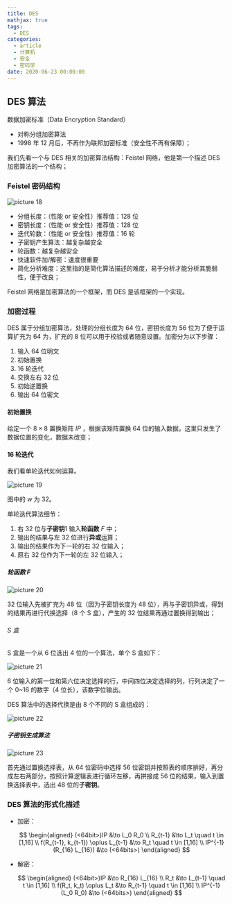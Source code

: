```yaml
---
title: DES
mathjax: true
tags:
  - DES
categories:
  - article
  - 计算机
  - 安全
  - 密码学
date: 2020-06-23 00:00:00
---
```


## DES 算法

数据加密标准（Data Encryption Standard）

- 对称分组加密算法
- 1998 年 12 月后，不再作为联邦加密标准（安全性不再有保障）；

我们先看一个与 DES 相关的加密算法结构：Feistel 网络，他是第一个描述 DES 加密算法的一个结构；

### Feistel 密码结构

![picture 18](../../../assets/%E5%AF%86%E7%A0%81%E5%AD%A6/DES/0d9a19a91754e1402017955be2a933e8a99ffa5a4d1029cc30ce1e20109f4f44.png)

- 分组长度：（性能 or 安全性）推荐值：128 位
- 密钥长度：（性能 or 安全性）推荐值：128 位
- 迭代轮数：（性能 or 安全性）推荐值：16 轮
- 子密钥产生算法：越复杂越安全
- 轮函数：越复杂越安全
- 快速软件加/解密：速度很重要
- 简化分析难度：这里指的是简化算法描述的难度，易于分析才能分析其脆弱性，便于改良；

Feistel 网络是加密算法的一个框架，而 DES 是该框架的一个实现。

### 加密过程

DES 属于分组加密算法，处理的分组长度为 64 位，密钥长度为 56 位为了便于运算扩充为 64 为，扩充的 8 位可以用于校验或者随意设置。加密分为以下步骤：

1. 输入 64 位明文
2. 初始置换
3. 16 轮迭代
4. 交换左右 32 位
5. 初始逆置换
6. 输出 64 位密文

#### 初始置换

给定一个 $8 \times 8$ 置换矩阵 $IP$ ，根据该矩阵置换 64 位的输入数据，这里只发生了数据位置的变化，数据未改变；

#### 16 轮迭代

我们看单轮迭代如何运算。

![picture 19](../../../assets/%E5%AF%86%E7%A0%81%E5%AD%A6/DES/89a7683a4ee52d60a72fa277a5ff08a82a7b27c2595f118364eeebffbb81fd76.png)

图中的 $w$ 为 32。

单轮迭代算法细节：

1. 右 32 位与**子密钥**1 输入**轮函数** $F$ 中；
2. 输出的结果与左 32 位进行**异或**运算；
3. 输出的结果作为下一轮的右 32 位输入；
4. 原右 32 位作为下一轮的左 32 位输入；

##### 轮函数 $F$

![picture 20](../../../assets/%E5%AF%86%E7%A0%81%E5%AD%A6/DES/c1b354263132167202b19e2ae70dd089b9a84db2f60d37d72d51d2c83dc6ce04.png)

32 位输入先被扩充为 48 位（因为子密钥长度为 48 位），再与子密钥异或，得到的结果再进行代换选择（8 个 S 盒），产生的 32 位结果再通过置换得到输出；

###### S 盒

S 盒是一个从 6 位选出 4 位的一个算法，单个 S 盒如下：

![picture 21](../../../assets/%E5%AF%86%E7%A0%81%E5%AD%A6/DES/f62c043f0c0e43f529b4cd63f9d741dd0d78b622ddb4da13e5e888d4d8aa6422.png)

6 位输入的第一位和第六位决定选择的行，中间四位决定选择的列，行列决定了一个 0~16 的数字（4 位长），该数字位输出。

DES 算法中的选择代换是由 8 个不同的 S 盒组成的：

![picture 22](../../../assets/%E5%AF%86%E7%A0%81%E5%AD%A6/DES/01bdec2805bb2817ece7628932abc4aec195638b00b080af71825fb9599cff08.png)

##### 子密钥生成算法

![picture 23](../../../assets/%E5%AF%86%E7%A0%81%E5%AD%A6/DES/9369c6a09b83d5ed255c61f9f87ad12f9f4c93b2041f8fb98c2de9b601136b7f.png)

首先通过置换选择表，从 64 位密码中选择 56 位密钥并按照表的顺序排好，再分成左右两部分，按照计算逻辑表进行循环左移，再拼接成 56 位的结果，输入到置换选择表中，选出 48 位的**子密钥**。

### DES 算法的形式化描述

- 加密：

  $$
  \begin{aligned}
  (<64bit>)IP &\to L_0 R_0 \\
  R_{t-1} &\to L_t \quad t \in [1,16] \\
  f(R_{t-1}, k_{t-1}) \oplus L_{t-1} &\to R_t \quad t \in [1,16] \\
  IP^{-1}(R_{16} L_{16}) &\to (<64bits>)
  \end{aligned}
  $$

- 解密：

  $$
  \begin{aligned}
  (<64bit>)IP &\to R_{16} L_{16} \\
  R_t &\to L_{t-1} \quad t \in [1,16] \\
  f(R_t, k_t) \oplus L_t &\to R_{t-1} \quad t \in [1,16] \\
  IP^{-1}(L_0 R_0) &\to (<64bits>)
  \end{aligned}
  $$
